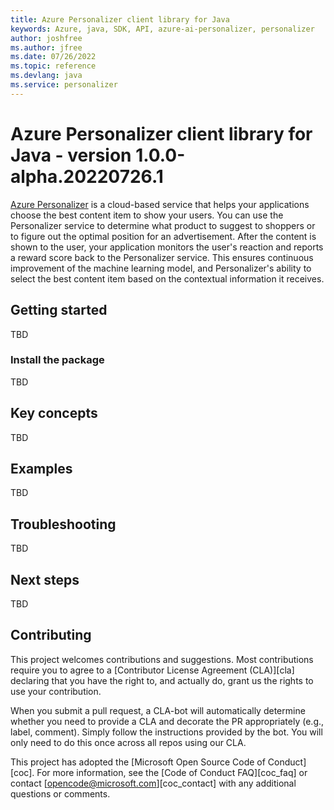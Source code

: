 ```yaml
---
title: Azure Personalizer client library for Java
keywords: Azure, java, SDK, API, azure-ai-personalizer, personalizer
author: joshfree
ms.author: jfree
ms.date: 07/26/2022
ms.topic: reference
ms.devlang: java
ms.service: personalizer
---
```

# Azure Personalizer client library for Java - version 1.0.0-alpha.20220726.1 


[Azure Personalizer](/azure/cognitive-services/personalizer/)
is a cloud-based service that helps your applications choose the best content item to show your users. You can use the Personalizer service to determine what product to suggest to shoppers or to figure out the optimal position for an advertisement. After the content is shown to the user, your application monitors the user's reaction and reports a reward score back to the Personalizer service. This ensures continuous improvement of the machine learning model, and Personalizer's ability to select the best content item based on the contextual information it receives.

## Getting started
TBD

### Install the package
TBD

## Key concepts
TBD

## Examples
TBD

## Troubleshooting
TBD

## Next steps
TBD

## Contributing

This project welcomes contributions and suggestions. Most contributions require you to agree to a [Contributor License Agreement (CLA)][cla] declaring that you have the right to, and actually do, grant us the rights to use your contribution.

When you submit a pull request, a CLA-bot will automatically determine whether you need to provide a CLA and decorate the PR appropriately (e.g., label, comment). Simply follow the instructions provided by the bot. You will only need to do this once across all repos using our CLA.

This project has adopted the [Microsoft Open Source Code of Conduct][coc]. For more information, see the [Code of Conduct FAQ][coc_faq] or contact [opencode@microsoft.com][coc_contact] with any additional questions or comments.


